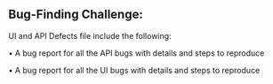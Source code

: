## Bug-Finding Challenge: 

UI and API Defects file include the following:

• A bug report for all the API bugs with details and steps to reproduce

• A bug report for all the UI bugs with details and steps to reproduce
